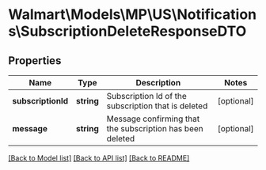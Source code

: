 # Walmart\Models\MP\US\Notifications\SubscriptionDeleteResponseDTO

## Properties

Name | Type | Description | Notes
------------ | ------------- | ------------- | -------------
**subscriptionId** | **string** | Subscription Id of the subscription that is deleted | [optional]
**message** | **string** | Message confirming that the subscription has been deleted | [optional]


[[Back to Model list]](./) [[Back to API list]](../../../../../README.md#supported-apis) [[Back to README]](../../../../../README.md)

